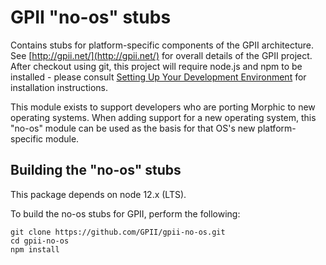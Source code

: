 # GPII "no-os" stubs

Contains stubs for platform-specific components of the GPII architecture. See [http://gpii.net/](http://gpii.net/) for
overall details of the GPII project. After checkout using git, this project will require node.js and npm to be
installed - please consult [Setting Up Your Development Environment](http://wiki.gpii.net/w/Setting_Up_Your_Development_Environment)
for installation instructions.

This module exists to support developers who are porting Morphic to new operating systems.  When adding support for a new operating
system, this "no-os" module can be used as the basis for that OS's new platform-specific module.

## Building the "no-os" stubs

This package depends on node 12.x (LTS).

To build the no-os stubs for GPII, perform the following:

    git clone https://github.com/GPII/gpii-no-os.git
    cd gpii-no-os
    npm install

